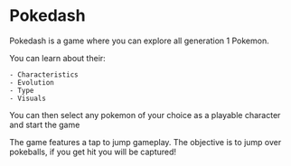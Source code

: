 # Pokedash

Pokedash is a game where you can explore all generation 1 Pokemon.

You can learn about their:

	- Characteristics
	- Evolution
	- Type
	- Visuals

You can then select any pokemon of your choice as a playable character and start the game

The game features a tap to jump gameplay.
The objective is to jump over pokeballs, if you get hit you will be captured!